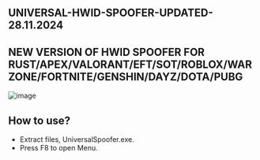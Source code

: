 ## UNIVERSAL-HWID-SPOOFER-UPDATED-28.11.2024
## NEW VERSION OF HWID SPOOFER FOR RUST/APEX/VALORANT/EFT/SOT/ROBLOX/WARZONE/FORTNITE/GENSHIN/DAYZ/DOTA/PUBG

![image](https://github.com/user-attachments/assets/0604aece-cb71-4d9e-8d0d-f5fb1e2ccfd2)


## How to use?
- Extract files, UniversalSpoofer.exe.
- Press F8 to open Menu.
